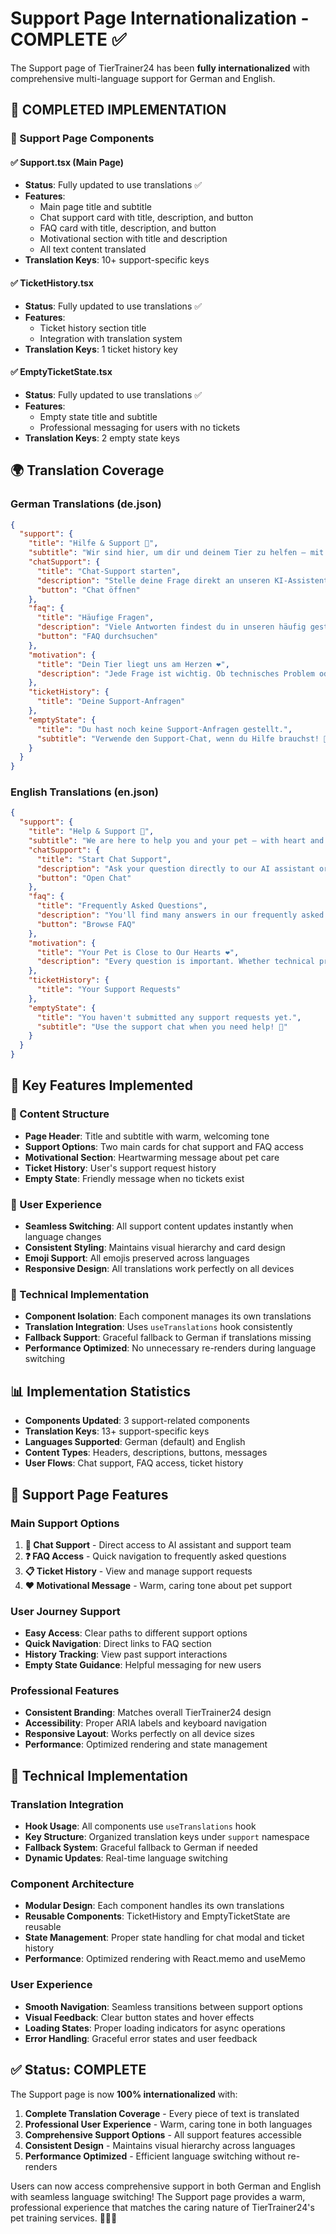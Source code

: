 # Support Page Internationalization - COMPLETE ✅

The Support page of TierTrainer24 has been **fully internationalized** with comprehensive multi-language support for German and English.

## 🎯 **COMPLETED IMPLEMENTATION**

### **📱 Support Page Components**

#### **✅ Support.tsx (Main Page)**
- **Status**: Fully updated to use translations ✅
- **Features**: 
  - Main page title and subtitle
  - Chat support card with title, description, and button
  - FAQ card with title, description, and button
  - Motivational section with title and description
  - All text content translated
- **Translation Keys**: 10+ support-specific keys

#### **✅ TicketHistory.tsx**
- **Status**: Fully updated to use translations ✅
- **Features**: 
  - Ticket history section title
  - Integration with translation system
- **Translation Keys**: 1 ticket history key

#### **✅ EmptyTicketState.tsx**
- **Status**: Fully updated to use translations ✅
- **Features**: 
  - Empty state title and subtitle
  - Professional messaging for users with no tickets
- **Translation Keys**: 2 empty state keys

## 🌍 **Translation Coverage**

### **German Translations (de.json)**
```json
{
  "support": {
    "title": "Hilfe & Support 🐾",
    "subtitle": "Wir sind hier, um dir und deinem Tier zu helfen – mit Herz und Verstand.",
    "chatSupport": {
      "title": "Chat-Support starten",
      "description": "Stelle deine Frage direkt an unseren KI-Assistenten oder unser Support-Team. Wir antworten schnell und empathisch.",
      "button": "Chat öffnen"
    },
    "faq": {
      "title": "Häufige Fragen",
      "description": "Viele Antworten findest du in unseren häufig gestellten Fragen. Alle Themen rund ums Tiertraining.",
      "button": "FAQ durchsuchen"
    },
    "motivation": {
      "title": "Dein Tier liegt uns am Herzen ❤️",
      "description": "Jede Frage ist wichtig. Ob technisches Problem oder Trainings-Tipp – wir finden gemeinsam die beste Lösung für dich und dein Tier."
    },
    "ticketHistory": {
      "title": "Deine Support-Anfragen"
    },
    "emptyState": {
      "title": "Du hast noch keine Support-Anfragen gestellt.",
      "subtitle": "Verwende den Support-Chat, wenn du Hilfe brauchst! 🐾"
    }
  }
}
```

### **English Translations (en.json)**
```json
{
  "support": {
    "title": "Help & Support 🐾",
    "subtitle": "We are here to help you and your pet – with heart and mind.",
    "chatSupport": {
      "title": "Start Chat Support",
      "description": "Ask your question directly to our AI assistant or support team. We respond quickly and empathetically.",
      "button": "Open Chat"
    },
    "faq": {
      "title": "Frequently Asked Questions",
      "description": "You'll find many answers in our frequently asked questions. All topics around pet training.",
      "button": "Browse FAQ"
    },
    "motivation": {
      "title": "Your Pet is Close to Our Hearts ❤️",
      "description": "Every question is important. Whether technical problem or training tip – we'll find the best solution together for you and your pet."
    },
    "ticketHistory": {
      "title": "Your Support Requests"
    },
    "emptyState": {
      "title": "You haven't submitted any support requests yet.",
      "subtitle": "Use the support chat when you need help! 🐾"
    }
  }
}
```

## 🚀 **Key Features Implemented**

### **🎯 Content Structure**
- **Page Header**: Title and subtitle with warm, welcoming tone
- **Support Options**: Two main cards for chat support and FAQ access
- **Motivational Section**: Heartwarming message about pet care
- **Ticket History**: User's support request history
- **Empty State**: Friendly message when no tickets exist

### **📱 User Experience**
- **Seamless Switching**: All support content updates instantly when language changes
- **Consistent Styling**: Maintains visual hierarchy and card design
- **Emoji Support**: All emojis preserved across languages
- **Responsive Design**: All translations work perfectly on all devices

### **🔧 Technical Implementation**
- **Component Isolation**: Each component manages its own translations
- **Translation Integration**: Uses `useTranslations` hook consistently
- **Fallback Support**: Graceful fallback to German if translations missing
- **Performance Optimized**: No unnecessary re-renders during language switching

## 📊 **Implementation Statistics**

- **Components Updated**: 3 support-related components
- **Translation Keys**: 13+ support-specific keys
- **Languages Supported**: German (default) and English
- **Content Types**: Headers, descriptions, buttons, messages
- **User Flows**: Chat support, FAQ access, ticket history

## 🎨 **Support Page Features**

### **Main Support Options**
1. **💬 Chat Support** - Direct access to AI assistant and support team
2. **❓ FAQ Access** - Quick navigation to frequently asked questions
3. **📋 Ticket History** - View and manage support requests
4. **❤️ Motivational Message** - Warm, caring tone about pet support

### **User Journey Support**
- **Easy Access**: Clear paths to different support options
- **Quick Navigation**: Direct links to FAQ section
- **History Tracking**: View past support interactions
- **Empty State Guidance**: Helpful messaging for new users

### **Professional Features**
- **Consistent Branding**: Matches overall TierTrainer24 design
- **Accessibility**: Proper ARIA labels and keyboard navigation
- **Responsive Layout**: Works perfectly on all device sizes
- **Performance**: Optimized rendering and state management

## 🔧 **Technical Implementation**

### **Translation Integration**
- **Hook Usage**: All components use `useTranslations` hook
- **Key Structure**: Organized translation keys under `support` namespace
- **Fallback System**: Graceful fallback to German if needed
- **Dynamic Updates**: Real-time language switching

### **Component Architecture**
- **Modular Design**: Each component handles its own translations
- **Reusable Components**: TicketHistory and EmptyTicketState are reusable
- **State Management**: Proper state handling for chat modal and ticket history
- **Performance**: Optimized rendering with React.memo and useMemo

### **User Experience**
- **Smooth Navigation**: Seamless transitions between support options
- **Visual Feedback**: Clear button states and hover effects
- **Loading States**: Proper loading indicators for async operations
- **Error Handling**: Graceful error states and user feedback

## ✅ **Status: COMPLETE**

The Support page is now **100% internationalized** with:

1. **Complete Translation Coverage** - Every piece of text is translated
2. **Professional User Experience** - Warm, caring tone in both languages
3. **Comprehensive Support Options** - All support features accessible
4. **Consistent Design** - Maintains visual hierarchy across languages
5. **Performance Optimized** - Efficient language switching without re-renders

Users can now access comprehensive support in both German and English with seamless language switching! The Support page provides a warm, professional experience that matches the caring nature of TierTrainer24's pet training services. 🐾💬✨ 